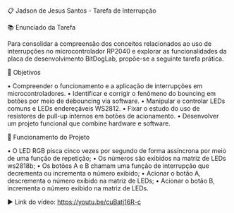 📋 Jadson de Jesus Santos - Tarefa de Interrupção

📚 Enunciado da Tarefa

Para consolidar a compreensão dos conceitos relacionados ao uso de interrupções no
microcontrolador RP2040 e explorar as funcionalidades da placa de desenvolvimento BitDogLab, propõe-se
a seguinte tarefa prática.

🎯 Objetivos

• Compreender o funcionamento e a aplicação de interrupções em microcontroladores.
• Identificar e corrigir o fenômeno do bouncing em botões por meio de debouncing via software.
• Manipular e controlar LEDs comuns e LEDs endereçáveis WS2812.
• Fixar o estudo do uso de resistores de pull-up internos em botões de acionamento.
• Desenvolver um projeto funcional que combine hardware e software.

📑 Funcionamento do Projeto

• O LED RGB pisca cinco vezes por segundo de forma assíncrona por meio de uma função de repetição;
• Os números são exibidos na matriz de LEDs ws2818b;
• Os botões A e B chamam uma função de interrupção que decrementa ou incrementa o número exibido;
• Acionar o botão A, descrementa o número exibido na matriz de LEDs;
• Acionar o botão B, incrementa o número exibido na matriz de LEDs.

▶️ Link do vídeo: https://youtu.be/cuBatj16R-c